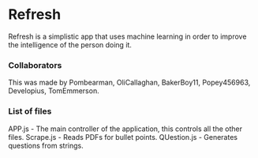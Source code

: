 # Refresh

Refresh is a simplistic app that uses machine learning in order to improve the intelligence of the person doing it.

### Collaborators

This was made by Pombearman, OliCallaghan, BakerBoy11, Popey456963, Developius, TomEmmerson.

### List of files

APP.js - The main controller of the application, this controls all the other files.
Scrape.js - Reads PDFs for bullet points.
QUestion.js - Generates questions from strings.

